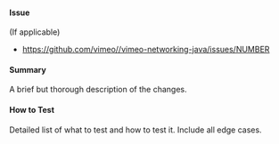#### Issue
(If applicable)
- https://github.com/vimeo//vimeo-networking-java/issues/NUMBER

#### Summary
A brief but thorough description of the changes.

#### How to Test
Detailed list of what to test and how to test it. Include all edge cases.
